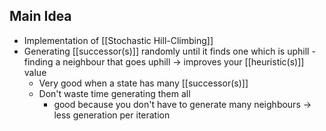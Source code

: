 ## Main Idea
- Implementation of [[Stochastic Hill-Climbing]]
- Generating [[successor(s)]] randomly until it finds one which is uphill - finding a neighbour that goes uphill → improves your [[heuristic(s)]] value
	- Very good when a state has many [[successor(s)]]
	- Don't waste time generating them all
		- good because you don't have to generate many neighbours → less generation per iteration